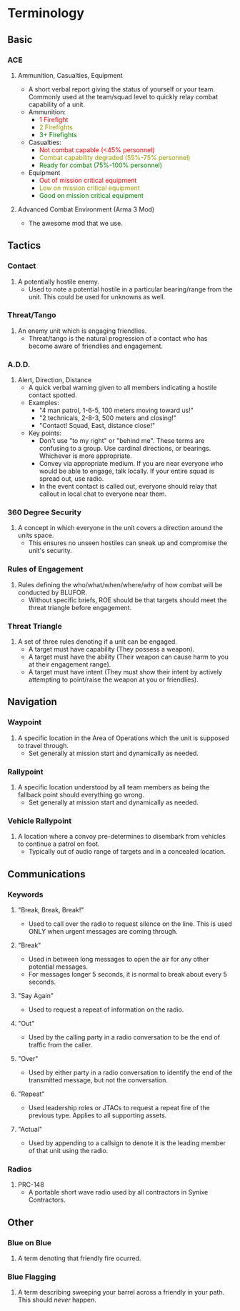 # Terminology

## Basic

### ACE

1. Ammunition, Casualties, Equipment  
    - A short verbal report giving the status of yourself or your team. Commonly used at the team/squad level to quickly relay combat capability of a unit.
    - Ammunition:
        - <span style="color:red">1 Firefight</span>
        - <span style="color:#999900">2 Firefights</span>
        - <span style="color:green">3+ Firefights</span>
    - Casualties:
        - <span style="color:red">Not combat capable (&lt;45% personnel)</span>
        - <span style="color:#999900">Combat capability degraded (55%-75% personnel)</span>
        - <span style="color:green">Ready for combat (75%-100% personnel)</span>
    - Equipment
        - <span style="color:red">Out of mission critical equipment</span>
        - <span style="color:#999900">Low on mission critical equipment</span>
        - <span style="color:green">Good on mission critical equipment</span>

2. Advanced Combat Environment (Arma 3 Mod)
    - The awesome mod that we use.

## Tactics

### Contact

1. A potentially hostile enemy.
    - Used to note a potential hostile in a particular bearing/range from the unit. This could be used for unknowns as well. 

### Threat/Tango

1. An enemy unit which is engaging friendlies.
    - Threat/tango is the natural progression of a contact who has become aware of friendlies and engagement.

### A.D.D.

1. Alert, Direction, Distance
    - A quick verbal warning given to all members indicating a hostile contact spotted.
    - Examples:
        - "4 man patrol, 1-6-5, 100 meters moving toward us!"
        - "2 technicals, 2-8-3, 500 meters and closing!"
        - "Contact! Squad, East, distance close!"
    - Key points:
        - Don't use "to my right" or "behind me". These terms are confusing to a group. Use cardinal directions, or bearings. Whichever is more appropriate.
        - Convey via appropriate medium. If you are near everyone who would be able to engage, talk locally. If your entire squad is spread out, use radio.
        - In the event contact is called out, everyone should relay that callout in local chat to everyone near them.

### 360 Degree Security

1. A concept in which everyone in the unit covers a direction around the units space.
    - This ensures no unseen hostiles can sneak up and compromise the unit's security.

### Rules of Engagement

1. Rules defining the who/what/when/where/why of how combat will be conducted by BLUFOR.
    - Without specific briefs, ROE should be that targets should meet the threat triangle before engagement.

### Threat Triangle

1. A set of three rules denoting if a unit can be engaged.
    - A target must have capability (They possess a weapon).
    - A target must have the ability (Their weapon can cause harm to you at their engagement range).
    - A target must have intent (They must show their intent by actively attempting to point/raise the weapon at you or friendlies).

## Navigation

### Waypoint

1. A specific location in the Area of Operations which the unit is supposed to travel through.
    - Set generally at mission start and dynamically as needed.

### Rallypoint

1. A specific location understood by all team members as being the fallback point should everything go wrong.
    - Set generally at mission start and dynamically as needed.

### Vehicle Rallypoint

1. A location where a convoy pre-determines to disembark from vehicles to continue a patrol on foot.
    - Typically out of audio range of targets and in a concealed location.

## Communications

### Keywords

1. "Break, Break, Break!"
    - Used to call over the radio to request silence on the line. This is used ONLY when urgent messages are coming through.
2. "Break"
    - Used in between long messages to open the air for any other potential messages.
    - For messages longer 5 seconds, it is normal to break about every 5 seconds.
3. "Say Again"
    - Used to request a repeat of information on the radio.
4. "Out"
    - Used by the calling party in a radio conversation to be the end of traffic from the caller.
5. "Over"
    - Used by either party in a radio conversation to identify the end of the transmitted message, but not the conversation.
6. "Repeat"
    - Used leadership roles or JTACs to request a repeat fire of the previous type. Applies to all supporting assets.

7. "Actual"
    - Used by appending to a callsign to denote it is the leading member of that unit using the radio.

### Radios

1. PRC-148
    - A portable short wave radio used by all contractors in Synixe Contractors.

## Other

### Blue on Blue

1. A term denoting that friendly fire ocurred.

### Blue Flagging

1. A term describing sweeping your barrel across a friendly in your path. This should _never_ happen.
